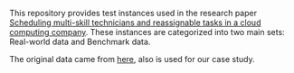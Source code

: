 This repository provides test instances used in the research paper [Scheduling multi-skill technicians and reassignable tasks in a cloud computing company](https://www.sciencedirect.com/science/article/pii/S0377221724007537). These instances are categorized into two main sets: Real-world data and Benchmark data.

The original data came from [here](https://tianchi.aliyun.com/competition/entrance/531831/information), also is used for our case study.
